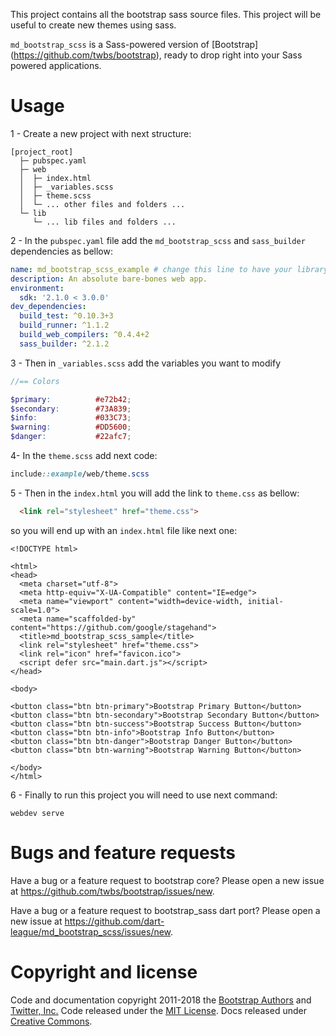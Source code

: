 This project contains all the bootstrap sass source files. This project
will be useful to create new themes using sass.

`md_bootstrap_scss` is a Sass-powered version of
\[Bootstrap\](<https://github.com/twbs/bootstrap>), ready to drop right
into your Sass powered applications.

# Usage

1 - Create a new project with next structure:

    [project_root]
      ├─ pubspec.yaml
      ├─ web
      │  ├─ index.html
      │  ├─ _variables.scss
      │  ├─ theme.scss
      │  └─ ... other files and folders ...
      └─ lib
         └─ ... lib files and folders ...

2 - In the `pubspec.yaml` file add the `md_bootstrap_scss` and
`sass_builder` dependencies as
bellow:

``` yaml
name: md_bootstrap_scss_example # change this line to have your library name
description: An absolute bare-bones web app.
environment:
  sdk: '2.1.0 < 3.0.0'
dev_dependencies:
  build_test: ^0.10.3+3
  build_runner: ^1.1.2
  build_web_compilers: ^0.4.4+2
  sass_builder: ^2.1.2
```

3 - Then in `_variables.scss` add the variables you want to modify

``` scss
//== Colors

$primary:          #e72b42;
$secondary:        #73A839;
$info:             #033C73;
$warning:          #DD5600;
$danger:           #22afc7;
```

4- In the `theme.scss` add next code:

``` scss
include::example/web/theme.scss
```

5 - Then in the `index.html` you will add the link to `theme.css` as
bellow:

``` html
  <link rel="stylesheet" href="theme.css">
```

so you will end up with an `index.html` file like next one:

    <!DOCTYPE html>
    
    <html>
    <head>
      <meta charset="utf-8">
      <meta http-equiv="X-UA-Compatible" content="IE=edge">
      <meta name="viewport" content="width=device-width, initial-scale=1.0">
      <meta name="scaffolded-by" content="https://github.com/google/stagehand">
      <title>md_bootstrap_scss_sample</title>
      <link rel="stylesheet" href="theme.css">
      <link rel="icon" href="favicon.ico">
      <script defer src="main.dart.js"></script>
    </head>
    
    <body>
    
    <button class="btn btn-primary">Bootstrap Primary Button</button>
    <button class="btn btn-secondary">Bootstrap Secondary Button</button>
    <button class="btn btn-success">Bootstrap Success Button</button>
    <button class="btn btn-info">Bootstrap Info Button</button>
    <button class="btn btn-danger">Bootstrap Danger Button</button>
    <button class="btn btn-warning">Bootstrap Warning Button</button>
    
    </body>
    </html>

6 - Finally to run this project you will need to use next command:

    webdev serve

# Bugs and feature requests

Have a bug or a feature request to bootstrap core? Please open a new
issue at <https://github.com/twbs/bootstrap/issues/new>.

Have a bug or a feature request to bootstrap\_sass dart port? Please
open a new issue at
<https://github.com/dart-league/md_bootstrap_scss/issues/new>.

# Copyright and license

Code and documentation copyright 2011-2018 the [Bootstrap
Authors](https://github.com/twbs/bootstrap/graphs/contributors) and
[Twitter, Inc.](https://twitter.com) Code released under the [MIT
License](https://github.com/twbs/bootstrap/blob/master/LICENSE). Docs
released under [Creative
Commons](https://github.com/twbs/bootstrap/blob/master/docs/LICENSE).
